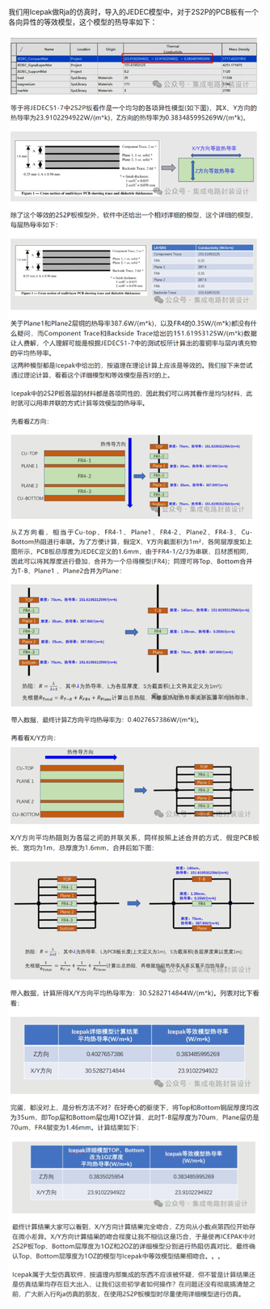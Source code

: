 
我们用Icepak做Rja的仿真时，导入的JEDEC模型中，对于2S2P的PCB板有一个各向异性的等效模型，这个模型的热导率如下：

![](https://raw.githubusercontent.com/LeroyK111/pictureBed/master/20250428095143.png)
![](https://raw.githubusercontent.com/LeroyK111/pictureBed/master/20250428095404.png)
![](https://raw.githubusercontent.com/LeroyK111/pictureBed/master/20250428095435.png)
![](https://raw.githubusercontent.com/LeroyK111/pictureBed/master/20250428095452.png)




